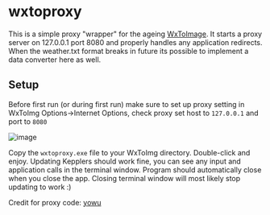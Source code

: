 # wxtoproxy

This is a simple proxy "wrapper" for the ageing [WxToImage](https://wxtoimgrestored.xyz/). It starts a proxy server on 127.0.0.1 port 8080 and properly handles any application redirects. When the weather.txt format breaks in future its possible to implement a data converter here as well. 

## Setup

Before first run (or during first run) make sure to set up proxy setting in WxToImg Options->Internet Options, check proxy set host to ```127.0.0.1``` and port to ```8080```

![image](https://user-images.githubusercontent.com/12935423/177414352-1ec1ecac-ff5b-410a-b98b-58b41eff2769.png)

Copy the ```wxtoproxy.exe``` file to your WxToImg directory. Double-click and enjoy. Updating Kepplers should work fine, you can see any input and application calls in the terminal window. Program should automatically close when you close the app. Closing terminal window will most likely stop updating to work :)

Credit for proxy code: [yowu](https://gist.github.com/yowu/f7dc34bd4736a65ff28d)
